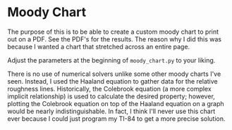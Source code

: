 # Moody Chart

The purpose of this is to be able to create a custom moody chart to print out on a PDF. See the PDF's for the results.
The reason why I did this was because I wanted a chart that stretched across an entire page.

Adjust the parameters at the beginning of `moody_chart.py` to your liking.

There is no use of numerical solvers unlike some other moody charts I've seen. Instead, I used the Haaland equation to
gather data for the relative roughness lines. Historically, the Colebrook equation (a more complex implicit
relationship) is used to calculate the desired property; however, plotting the Colebrook equation on top of the Haaland
equation on a graph would be nearly indistinguishable. In fact, I think I'll never use this chart ever because I could
just program my TI-84 to get a more precise solution.
